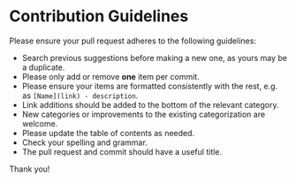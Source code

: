# Contribution Guidelines

Please ensure your pull request adheres to the following guidelines:

- Search previous suggestions before making a new one, as yours may be a duplicate.
- Please only add or remove **one** item per commit.
- Please ensure your items are formatted consistently with the rest, e.g. as `[Name](link) - description`.
- Link additions should be added to the bottom of the relevant category.
- New categories or improvements to the existing categorization are welcome.
- Please update the table of contents as needed.
- Check your spelling and grammar.
- The pull request and commit should have a useful title.

Thank you!
